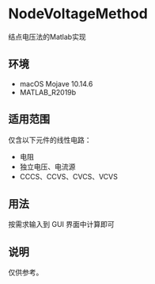 # NodeVoltageMethod
结点电压法的Matlab实现

## 环境
- macOS Mojave 10.14.6
- MATLAB_R2019b

## 适用范围

仅含以下元件的线性电路：

- 电阻
- 独立电压、电流源
- CCCS、CCVS、CVCS、VCVS

## 用法

按需求输入到 GUI 界面中计算即可

## 说明

仅供参考。
